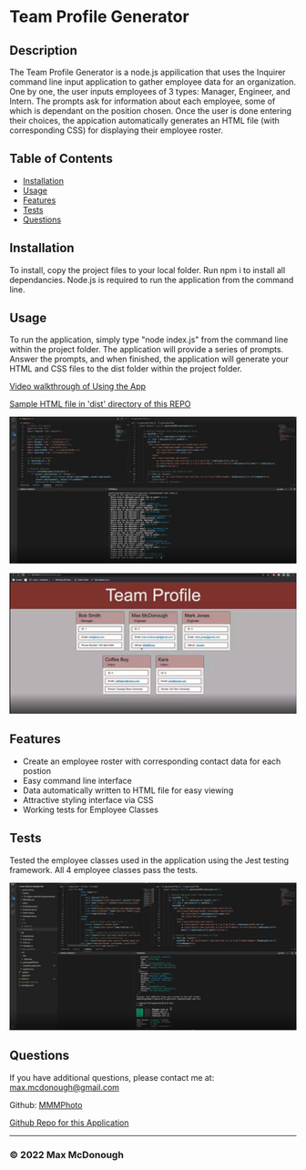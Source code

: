 
  # Team Profile Generator

  ## Description

  The Team Profile Generator is a node.js appilication that uses the Inquirer command line input application to gather employee data for an organization. One by one, the user inputs employees of 3 types: Manager, Engineer, and Intern. The prompts ask for information about each employee, some of which is dependant on the position chosen. Once the user is done entering their choices, the appication automatically generates an HTML file (with corresponding CSS) for displaying their employee roster. 

  ## Table of Contents

  - [Installation](#installation)
  - [Usage](#usage)
  - [Features](#features)
  - [Tests](#tests)
  - [Questions](#questions)

  ## Installation

  To install, copy the project files to your local folder. Run npm i to install all dependancies. Node.js is required to run the application from the command line.

  ## Usage

  To run the application, simply type "node index.js" from the command line within the project folder. The application will provide a series of prompts. Answer the prompts, and when finished, the application will generate your HTML and CSS files to the dist folder within the project folder.
  
  [Video walkthrough of Using the App](https://drive.google.com/file/d/12Uif0OugC-A-shxEAIUYb0HWKwKnU6jB/view)
  
  [Sample HTML file in 'dist' directory of this REPO](./dist/index.html)
  
  ![Usage Screenshot 1](./images/team-profile-generator-screenshot1.png?raw=true)
  
  ![Usage Screenshot 2](./images/team-profile-generator-screenshot2.png?raw=true)

  ## Features

  - Create an employee roster with corresponding contact data for each postion
  - Easy command line interface
  - Data automatically written to HTML file for easy viewing
  - Attractive styling interface via CSS
  - Working tests for Employee Classes
  
  ## Tests

  Tested the employee classes used in the application using the Jest testing framework. All 4 employee classes pass the tests.
  
  ![Testing Screenshot](./images/team-profile-generator-screenshot3.png?raw=true)

  ## Questions

  If you have additional questions, please contact me at: max.mcdonough@gmail.com

  Github: [MMMPhoto](https://github.com/MMMPhoto)
  
  [Github Repo for this Application](https://github.com/MMMPhoto/team-profile-generator)

  --------------------------------------

  ### &copy; 2022 Max McDonough


  
